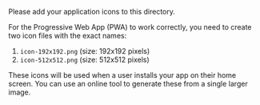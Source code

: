 Please add your application icons to this directory.

For the Progressive Web App (PWA) to work correctly, you need to create two icon files with the exact names:

1.  `icon-192x192.png` (size: 192x192 pixels)
2.  `icon-512x512.png` (size: 512x512 pixels)

These icons will be used when a user installs your app on their home screen. You can use an online tool to generate these from a single larger image.
